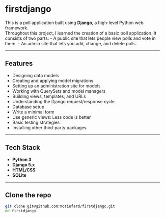 # firstdjango

This is a poll application built using **Django**, a high-level Python web framework.  
Throughout this project, I learned the creation of a basic poll application.
It consists of two parts:
    - A public site that lets people view polls and vote in them.
    - An admin site that lets you add, change, and delete polls.


---

## Features

- Designing data models
- Creating and applying model migrations
- Setting up an administration site for models
- Working with QuerySets and model managers
- Building views, templates, and URLs
- Understanding the Django request/response cycle
- Database setup
- Write a minimal form
- Use generic views: Less code is better
- Basic testing strategies
- Installing other third-party packages




---

## Tech Stack

- **Python 3**
- **Django 5.x**
- **HTML/CSS**
- **SQLite**

---

## Clone the repo
```bash
git clone git@github.com:motiefard/firstdjango.git
cd firstdjango
